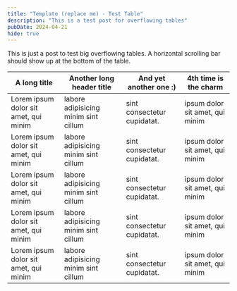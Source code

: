 ```yaml
---
title: "Template (replace me) - Test Table"
description: "This is a test post for overflowing tables"
pubDate: 2024-04-21
hide: true
---
```


This is just a post to test big overflowing tables.
A horizontal scrolling bar should show up at the bottom of the table.

| A long title | Another long header title | And yet another one :)| 4th time is the charm|
|---|---|---|---| 
| Lorem ipsum dolor sit amet, qui minim  | labore adipisicing minim sint cillum|  sint consectetur cupidatat.| ipsum dolor sit amet, qui minim |
| Lorem ipsum dolor sit amet, qui minim  | labore adipisicing minim sint cillum|  sint consectetur cupidatat.| ipsum dolor sit amet, qui minim |
| Lorem ipsum dolor sit amet, qui minim  | labore adipisicing minim sint cillum|  sint consectetur cupidatat.| ipsum dolor sit amet, qui minim |
| Lorem ipsum dolor sit amet, qui minim  | labore adipisicing minim sint cillum|  sint consectetur cupidatat.| ipsum dolor sit amet, qui minim |
| Lorem ipsum dolor sit amet, qui minim  | labore adipisicing minim sint cillum|  sint consectetur cupidatat.| ipsum dolor sit amet, qui minim |

